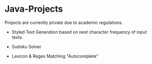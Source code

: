 # Java-Projects

Projects are currently private due to academic regulations.

* Styled Text Generation based on next character frequency of input texts.

* Sudoku Solver

* Lexicon & Regex Matching "Autocomplete"
